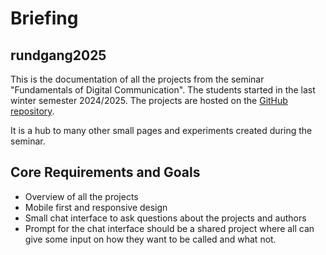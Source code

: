 # Briefing

## rundgang2025

This is the documentation of all the projects from the seminar "Fundamentals of Digital Communication". The students started in the last winter semester 2024/2025. The projects are hosted on the [GitHub repository](https://github.com/ff6347/rundgang2025).

It is a hub to many other small pages and experiments created during the seminar.

## Core Requirements and Goals

- Overview of all the projects
- Mobile first and responsive design
- Small chat interface to ask questions about the projects and authors
- Prompt for the chat interface should be a shared project where all can give some input on how they want to be called and what not.
